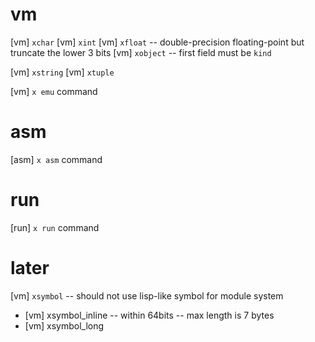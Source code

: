 # vm

[vm] `xchar`
[vm] `xint`
[vm] `xfloat` -- double-precision floating-point but truncate the lower 3 bits
[vm] `xobject` -- first field must be `kind`

[vm] `xstring`
[vm] `xtuple`

[vm] `x emu` command

# asm

[asm] `x asm` command

# run

[run] `x run` command

# later

[vm] `xsymbol` -- should not use lisp-like symbol for module system

- [vm] xsymbol_inline -- within 64bits -- max length is 7 bytes
- [vm] xsymbol_long

